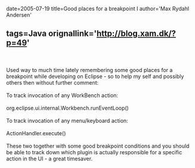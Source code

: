 date=2005-07-19
title=Good places for a breakpoint I
author='Max Rydahl Andersen'

tags=Java 
orignallink='http://blog.xam.dk/?p=49'
---
<div>
<br><br>
Used way to much time lately remembering some good places for a breakpoint while developing on  Eclipse - so to help my self and possibly others then without further comment:
<br><br>
To track invocation of any WorkBench action: 
<br><br>
org.eclipse.ui.internal.Workbench.runEventLoop()
<br><br>
To track invocation of any menu/keyboard action: 
<br><br>
ActionHandler.execute()
<br><br>
These two together with some good breakpoint conditions and you should be able to track down which plugin is actually responsible for a specific action in the UI - a great timesaver.
<br><br>
</div>
